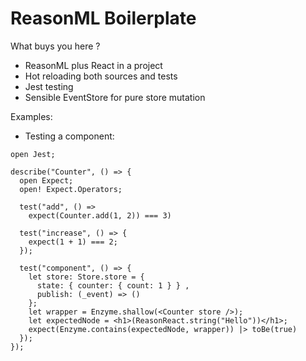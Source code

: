 # ReasonML Boilerplate

What buys you here ?

- ReasonML plus React in a project
- Hot reloading both sources and tests
- Jest testing
- Sensible EventStore for pure store mutation

Examples:

- Testing a component:

```
open Jest;

describe("Counter", () => {
  open Expect;
  open! Expect.Operators;

  test("add", () =>
    expect(Counter.add(1, 2)) === 3)

  test("increase", () => {
    expect(1 + 1) === 2;
  });

  test("component", () => {
    let store: Store.store = {
      state: { counter: { count: 1 } } ,
      publish: (_event) => ()
    };
    let wrapper = Enzyme.shallow(<Counter store />);
    let expectedNode = <h1>(ReasonReact.string("Hello"))</h1>;
    expect(Enzyme.contains(expectedNode, wrapper)) |> toBe(true)
  });
});
```